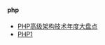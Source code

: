 #### php

- [PHP高级架构技术年度大盘点](http://mp.weixin.qq.com/s?__biz=MjM5NzA1MTcyMA==&mid=204163394&idx=1&sn=e5ae00868403e82f7685cbcf8b5cb38e&3rd=MzA3MDU4NTYzMw==&scene=6#rd&utm_source=tuicool&utm_medium=referral)
- [PHP1](http://www.php1.cn/)